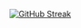 [![GitHub Streak](https://streak-stats.demolab.com?user=snailrake&theme=dark&locale=ru&mode=weekly&card_width=1200)](https://git.io/streak-stats)

